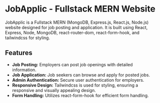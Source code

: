 # JobApplic - Fullstack MERN Website

JobApplic is a Fullstack MERN (MongoDB, Express.js, React.js, Node.js) website designed for job posting and application. It is built using React, Express, Node, MongoDB, react-router-dom, react-form-hook, and tailwindcss for styling.

## Features

- **Job Posting:** Employers can post job openings with detailed information.
- **Job Application:** Job seekers can browse and apply for posted jobs.
- **Admin Authentication:** Secure user authentication for employers.
- **Responsive Design:** Tailwindcss is used for styling, ensuring a responsive and visually appealing design.
- **Form Handling:** Utilizes react-form-hook for efficient form handling.
